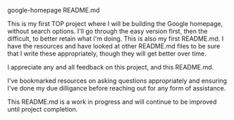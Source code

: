 google-homepage README.md

This is my first TOP project where I will be building the Google homepage, without search options.
I'll go through the easy version first, then the difficult, to better retain what I'm doing. This
is also my first README.md. I have the resources and have looked at other README.md files to be 
sure that I write these appropriately, though they will get better over time. 

I appreciate any and all feedback on this project, and this README.md. 

I've bookmarked resources on asking questions appropriately and ensuring I've done my due dilligance
before reaching out for any form of assistance. 

This README.md is a work in progress and will continue to be improved until project completion. 
